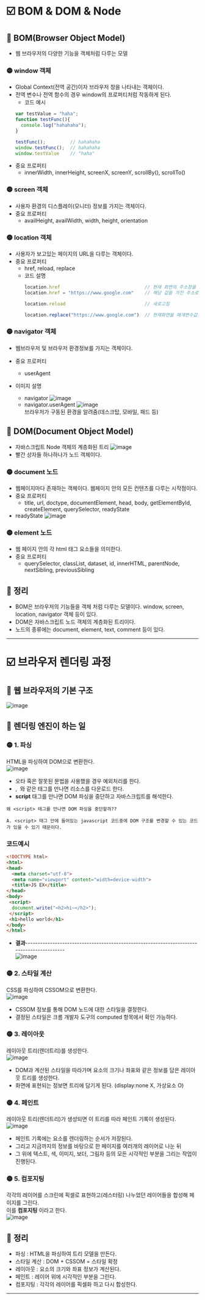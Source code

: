 # ☑️ BOM & DOM & Node
## 🔴 BOM(Browser Object Model)
* 웹 브라우저의 다양한 기능을 객체처럼 다루는 모델

### 🟡 window 객체
* Global Context(전역 공간)이자 브라우저 창을 나타내는 객체이다.
* 전역 변수나 전역 함수의 경우 window의 프로퍼티처럼 작동하게 된다.
  * 코드 예시
  ```javascript
  var testValue = "haha";
  function testFunc(){
    console.log("hahahaha");
  }
  
  testFunc();         // hahahaha
  window.testFunc();  // hahahaha
  window.testValue    // "haha"
  ```
* 중요 프로퍼티
  * innerWidth, innerHeight, screenX, screenY, scrollBy(), scrollTo()

### 🟡 screen 객체
* 사용자 환경의 디스플레이(모니터) 정보를 가지는 객체이다.
* 중요 프로퍼티
  * availHeight, availWidth, width, height, orientation

### 🟡 location 객체
* 사용자가 보고있는 페이지의 URL을 다루는 객체이다.
* 중요 프로퍼티
  * href, reload, replace
  * 코드 설명 
    ```javascript
    location.href                               // 현재 화면의 주소창을 가져옴
    location.href = "https://www.google.com"    // 해당 값을 가진 주소로 이동함(push)

    location.reload                             // 새로고침

    location.replace("https://www.google.com")  // 현재화면을 매개변수값의 주소로 교체(replace)
    ```

### 🟡 navigator 객체
* 웹브라우저 및 브라우저 환경정보를 가지는 객체이다.
* 중요 프로퍼티
  * userAgent

* 이미지 설명
  * navigator
    ![image](https://user-images.githubusercontent.com/61656046/127989873-b30e5f49-a4fe-43b0-be7c-7dc0f3fcadae.png)
  * navigator.userAgent
    ![image](https://user-images.githubusercontent.com/61656046/127990130-be0cb735-25b0-4c95-b4e7-d44c186966e8.png)   
    브라우저가 구동된 환경을 알려줌(데스크탑, 모바일, 패드 등)


## 🔴 DOM(Document Object Model)
* 자바스크립트 Node 객체의 계층화된 트리
![image](https://user-images.githubusercontent.com/61656046/127990454-ba443de4-fd0c-4fc9-90e9-a42a4731b222.png)
* 빨간 상자들 하나하나가 노드 객체이다.


### 🟡 document 노드
* 웹페이지마다 존재하는 객체이다. 웹페이지 안의 모든 컨텐츠를 다루는 시작점이다.
* 중요 프로퍼티
  * title, url, doctype, documentElement, head, body, getElementById, createElement, querySelector, readyState
* readyState
![image](https://user-images.githubusercontent.com/61656046/127991435-34ac5127-387f-4bd5-b3af-273d0b46bdb3.png)


### 🟡 element 노드
* 웹 페이지 안의 각 html 태그 요소들을 의미한다.
* 중요 프로퍼티
  * querySelector, classList, dataset, id, innerHTML, parentNode, nextSibling, previousSibling

## 💬 정리
* BOM은 브라우저의 기능들을 객체 처럼 다루는 모델이다. window, screen, location, navigator 객체 등이 있다.
* DOM은 자바스크립트 노드 객체의 계층화된 트리이다.
* 노드의 종류에는 document, element, text, comment 등이 있다.

---

# ☑️ 브라우저 렌더링 과정
## 🔴 웹 브라우저의 기본 구조
![image](https://user-images.githubusercontent.com/61656046/129050347-0180ccf4-1b1d-464f-8115-63f12f004363.png)


## 🔴 렌더링 엔진이 하는 일
### 🟡 1. 파싱
HTML을 파싱하여 DOM으로 변환한다.   
![image](https://user-images.githubusercontent.com/61656046/129050840-2ec6c582-49e6-47ec-8fb5-25ee23a83e24.png)   

* 오타 혹은 잘못된 문법을 사용했을 경우 예외처리를 한다.
* <link>, <img> 와 같은 태그를 만나면 리소스를 다운로드 한다.
* **script** 태그를 만나면 DOM 파싱을 중단하고 자바스크립트를 해석한다.
 
```
왜 <script> 태그를 만나면 DOM 파싱을 중단할까??

A. <script> 태그 안에 들어있는 javascript 코드중에 DOM 구조를 변경할 수 있는 코드가 있을 수 있기 때문이다.
```
 
### 코드예시
```html
<!DOCTYPE html>
<html>
<head>
  <meta charset="utf-8">
  <meta name="viewport" content="width=device-width">
  <title>JS EX</title>
</head>
<body>
 <script>
  document.write("<h2>hi~</h2>");
 </script>
 <h1>hello world</h1>
</body>
</html>
```
* **결과**------------------------------------------------------------------------------------------   
 ![image](https://user-images.githubusercontent.com/61656046/129052702-ca5d3bc6-8a73-4a4d-9264-2dc40aa3d847.png)
 

### 🟡 2. 스타일 계산
CSS를 파싱하여 CSSOM으로 변환한다.   
![image](https://user-images.githubusercontent.com/61656046/129053574-7520608a-fe81-4f21-a932-d6812f5e9b4d.png)   
* CSSOM 정보를 통해 DOM 노드에 대한 스타일을 결정한다.
* 결정된 스타일은 크롬 개발자 도구의 computed 항목에서 확인 가능하다.

### 🟡 3. 레이아웃 
레이아웃 트리(렌더트리)를 생성한다.   
![image](https://user-images.githubusercontent.com/61656046/129054063-b59575f1-6d53-4e76-aab7-260d175fd2e7.png)   
* DOM과 계산된 스타일을 따라가며 요소의 크기나 좌표와 같은 정보를 담은 레이아웃 트리를 생성한다.
* 화면에 표현되는 정보면 트리에 담기게 된다. (display:none X, 가상요소 O)

### 🟡 4. 페인트
레이아웃 트리(렌더트리)가 생성되면 이 트리를 따라 페인트 기록이 생성된다.   
![image](https://user-images.githubusercontent.com/61656046/129054558-ec4358e3-7440-4de5-a74b-c9c5ab83b5e6.png)   
* 페인트 기록에는 요소를 렌더링하는 순서가 저장된다. 
* 그리고 지금까지의 정보를 바탕으로 한 페이지를 여러개의 레이어로 나눈 뒤 
* 그 위에 텍스트, 색, 이미지, 보더, 그림자 등의 모든 시각적인 부분을 그리는 작업이 진행된다.

### 🟡 5. 컴포지팅
각각의 레이어를 스크린에 픽셀로 표현하고(레스터링) 나누었던 레이어들을 합성해 페이지를 그린다.   
이를 **컴포지팅** 이라고 한다.   
![image](https://user-images.githubusercontent.com/61656046/129054970-ee3b38ed-ed7c-497d-92f6-9cd861c36928.png)


## 💬 정리
* 파싱 : HTML을 파싱하여 트리 모델을 만든다.
* 스타일 계산 : DOM + CSSOM = 스타일 확정
* 레이아웃 : 요소의 크기와 좌표 정보가 계산된다.
* 페인트 : 레이어 위에 시각적인 부분을 그린다.
* 컴포지팅 : 각각의 레이어를 픽셀화 하고 다시 합성한다.

---






